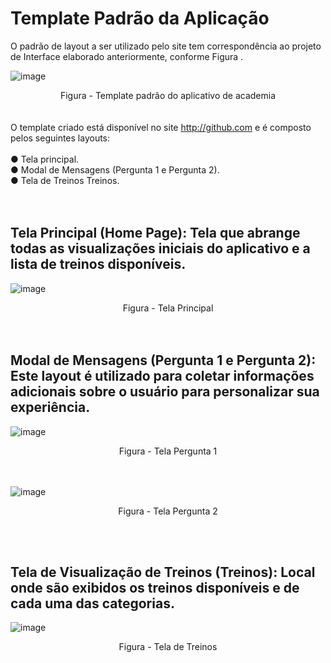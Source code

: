 # Template Padrão da Aplicação

O padrão de layout a ser utilizado pelo site tem correspondência ao projeto de Interface 
elaborado anteriormente, conforme Figura .

![image](https://github.com/ICEI-PUC-Minas-PMV-ADS/ads-2024-1-e3-proj-mov-t5-fitness-app/assets/129282137/f6f242dd-2f2c-4a15-aff4-5a077a925f03)
 
 <center> Figura  - Template padrão do aplicativo de academia </center>
<br><br>
O template criado está disponível no site <a href="https://github.com/ICEI-PUC-Minas-PMV-ADS/ads-2024-1-e3-proj-mov-t5-fitness-app"> http://github.com</a> e é composto pelos seguintes layouts: <br><br>
● Tela principal. <br>
● Modal de Mensagens (Pergunta 1 e Pergunta 2). <br>
● Tela de Treinos Treinos. <br>
<br><br>

## Tela Principal (Home Page): Tela que abrange todas as visualizações iniciais do aplicativo e a lista de treinos disponíveis. ##

![image](https://github.com/ICEI-PUC-Minas-PMV-ADS/ads-2024-1-e3-proj-mov-t5-fitness-app/assets/129282137/39fd9979-21f5-4f6f-a149-2a9c5dc40448)

<center>Figura  - Tela Principal</center>
<br><br>

## Modal de Mensagens (Pergunta 1 e Pergunta 2): Este layout é utilizado para coletar informações adicionais sobre o usuário para personalizar sua experiência. ##

![image](https://github.com/ICEI-PUC-Minas-PMV-ADS/ads-2024-1-e3-proj-mov-t5-fitness-app/assets/129282137/abad037d-1e70-4c55-ad48-3bb828fbbe8d)

<center>Figura  - Tela Pergunta 1</center>
<br><br>

![image](https://github.com/ICEI-PUC-Minas-PMV-ADS/ads-2024-1-e3-proj-mov-t5-fitness-app/assets/129282137/012b056a-1983-4fb7-be01-ebcbc5248ed3)
 
<center>Figura  - Tela Pergunta 2</center>

<br><br>

## Tela de Visualização de Treinos (Treinos): Local onde são exibidos os treinos disponíveis e de cada uma das categorias. ##

![image](https://github.com/ICEI-PUC-Minas-PMV-ADS/ads-2024-1-e3-proj-mov-t5-fitness-app/assets/129282137/6eb39aef-b4ee-4a02-b78c-9a7f82ea4e2d)

<center>Figura  - Tela de Treinos</center>


